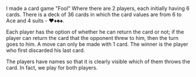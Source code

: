 I made a card game "Fool" Where there are 2 players, each initially having 6 cards. There is a deck of 36 cards in which the card values ​​are from 6 to Ace and 4 suits - ♥♦♣♠.

Each player has the option of whether he can return the card or not; if the player can return the card that the opponent threw to him, then the turn goes to him. A move can only be made with 1 card. The winner is the player who first discarded his last card.

The players have names so that it is clearly visible which of them throws the card. In fact, we play for both players.
